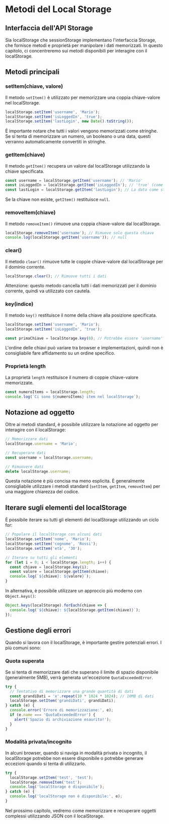 # Metodi del Local Storage

## Interfaccia dell'API Storage

Sia localStorage che sessionStorage implementano l'interfaccia Storage, che fornisce metodi e proprietà per manipolare i dati memorizzati. In questo capitolo, ci concentreremo sui metodi disponibili per interagire con il localStorage.

## Metodi principali

### setItem(chiave, valore)

Il metodo `setItem()` è utilizzato per memorizzare una coppia chiave-valore nel localStorage.

```javascript
localStorage.setItem('username', 'Mario');
localStorage.setItem('isLoggedIn', 'true');
localStorage.setItem('lastLogin', new Date().toString());
```

È importante notare che tutti i valori vengono memorizzati come stringhe. Se si tenta di memorizzare un numero, un booleano o una data, questi verranno automaticamente convertiti in stringhe.

### getItem(chiave)

Il metodo `getItem()` recupera un valore dal localStorage utilizzando la chiave specificata.

```javascript
const username = localStorage.getItem('username'); // 'Mario'
const isLoggedIn = localStorage.getItem('isLoggedIn'); // 'true' (come stringa, non come booleano)
const lastLogin = localStorage.getItem('lastLogin'); // La data come stringa
```

Se la chiave non esiste, `getItem()` restituisce `null`.

### removeItem(chiave)

Il metodo `removeItem()` rimuove una coppia chiave-valore dal localStorage.

```javascript
localStorage.removeItem('username'); // Rimuove solo questa chiave
console.log(localStorage.getItem('username')); // null
```

### clear()

Il metodo `clear()` rimuove tutte le coppie chiave-valore dal localStorage per il dominio corrente.

```javascript
localStorage.clear(); // Rimuove tutti i dati
```

Attenzione: questo metodo cancella tutti i dati memorizzati per il dominio corrente, quindi va utilizzato con cautela.

### key(indice)

Il metodo `key()` restituisce il nome della chiave alla posizione specificata.

```javascript
localStorage.setItem('username', 'Mario');
localStorage.setItem('isLoggedIn', 'true');

const primaChiave = localStorage.key(0); // Potrebbe essere 'username' o 'isLoggedIn'
```

L'ordine delle chiavi può variare tra browser e implementazioni, quindi non è consigliabile fare affidamento su un ordine specifico.

### Proprietà length

La proprietà `length` restituisce il numero di coppie chiave-valore memorizzate.

```javascript
const numeroItems = localStorage.length;
console.log(`Ci sono ${numeroItems} item nel localStorage`);
```

## Notazione ad oggetto

Oltre ai metodi standard, è possibile utilizzare la notazione ad oggetto per interagire con il localStorage:

```javascript
// Memorizzare dati
localStorage.username = 'Mario';

// Recuperare dati
const username = localStorage.username;

// Rimuovere dati
delete localStorage.username;
```

Questa notazione è più concisa ma meno esplicita. È generalmente consigliabile utilizzare i metodi standard (`setItem`, `getItem`, `removeItem`) per una maggiore chiarezza del codice.

## Iterare sugli elementi del localStorage

È possibile iterare su tutti gli elementi del localStorage utilizzando un ciclo for:

```javascript
// Popolare il localStorage con alcuni dati
localStorage.setItem('nome', 'Mario');
localStorage.setItem('cognome', 'Rossi');
localStorage.setItem('età', '30');

// Iterare su tutti gli elementi
for (let i = 0; i < localStorage.length; i++) {
  const chiave = localStorage.key(i);
  const valore = localStorage.getItem(chiave);
  console.log(`${chiave}: ${valore}`);
}
```

In alternativa, è possibile utilizzare un approccio più moderno con `Object.keys()`:

```javascript
Object.keys(localStorage).forEach(chiave => {
  console.log(`${chiave}: ${localStorage.getItem(chiave)}`);
});
```

## Gestione degli errori

Quando si lavora con il localStorage, è importante gestire potenziali errori. I più comuni sono:

### Quota superata

Se si tenta di memorizzare dati che superano il limite di spazio disponibile (generalmente 5MB), verrà generata un'eccezione `QuotaExceededError`.

```javascript
try {
  // Tentativo di memorizzare una grande quantità di dati
  const grandiDati = 'x'.repeat(10 * 1024 * 1024); // 10MB di dati
  localStorage.setItem('grandiDati', grandiDati);
} catch (e) {
  console.error('Errore di memorizzazione:', e);
  if (e.name === 'QuotaExceededError') {
    alert('Spazio di archiviazione esaurito!');
  }
}
```

### Modalità privata/incognito

In alcuni browser, quando si naviga in modalità privata o incognito, il localStorage potrebbe non essere disponibile o potrebbe generare eccezioni quando si tenta di utilizzarlo.

```javascript
try {
  localStorage.setItem('test', 'test');
  localStorage.removeItem('test');
  console.log('localStorage è disponibile');
} catch (e) {
  console.log('localStorage non è disponibile:', e);
}
```

Nel prossimo capitolo, vedremo come memorizzare e recuperare oggetti complessi utilizzando JSON con il localStorage.